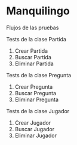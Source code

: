 # Manquilingo

Flujos de las pruebas

Tests de la clase Partida
1. Crear Partida
2. Buscar Partida
3. Eliminar Partida

Tests de la clase Pregunta
1. Crear Pregunta
2. Buscar Pregunta
3. Eliminar Pregunta

Tests de la clase Jugador
1. Crear Jugador
2. Buscar Jugador
3. Eliminar Jugador
